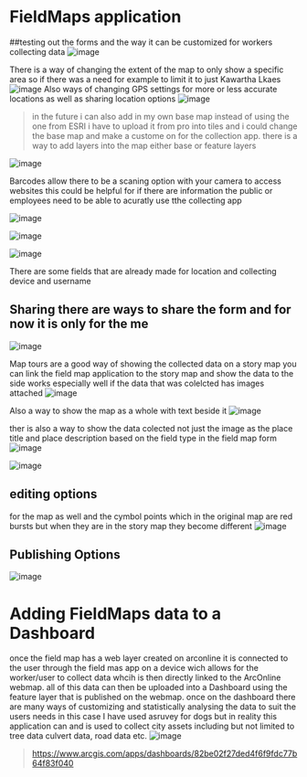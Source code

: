 # FieldMaps application
##testing out the forms and the way it can be customized for workers collecting data
![image](https://github.com/alicoo510/Geom99TaskList/assets/146375997/9f6ba74a-1b63-49f0-9e8b-41b83fceaad9)

There is a way of changing the extent of the map to only show a specific area so if there was a need for example to limit it to just Kawartha Lkaes 
![image](https://github.com/alicoo510/Geom99TaskList/assets/146375997/abb79dda-bec4-4ca4-9501-3a7ed322d283)
Also ways of changing GPS settings for more or less accurate locations as well as sharing location options 
![image](https://github.com/alicoo510/Geom99TaskList/assets/146375997/bc0ea8a6-4612-458c-9d58-c37f55ab5ea2)

> in the future i can also add in my own base map instead of using the one from ESRI i have to upload it from pro into tiles and i could change the base map and make a custome on for the collection app. there is a way to add layers into the map either base or feature layers

![image](https://github.com/alicoo510/Geom99TaskList/assets/146375997/d9e9e491-af3c-44e1-8757-a178961bc899)

Barcodes allow there to be a scaning option with your camera to access websites this could be helpful for if there are information the public or employees need to be able to acuratly use tthe collecting app 

![image](https://github.com/alicoo510/Geom99TaskList/assets/146375997/7f1ab917-4974-46da-b282-7042179d1eb5)

![image](https://github.com/alicoo510/Geom99TaskList/assets/146375997/f0046652-45ee-442d-8114-9d8e64f0ff93)

![image](https://github.com/alicoo510/Geom99TaskList/assets/146375997/001d87bc-66e8-4cd4-8842-e9e4cc3669fb)

There are some fields that are already made for location and collecting device and username

## Sharing there are ways to share the form and for now it is only for the me

![image](https://github.com/alicoo510/Geom99TaskList/assets/146375997/4ebfee7a-2747-4453-b004-04fa4b1b9aa3)



Map tours are a good way of showing the collected data on a story map you can link the field map application to the story map and show the data to the side works especially well if the data that was colelcted has images attached
![image](https://github.com/alicoo510/Geom99TaskList/assets/146375997/48a33504-3486-4725-a7db-77129cbbebb6)


Also a way to show the map as a whole with text beside it 
![image](https://github.com/alicoo510/Geom99TaskList/assets/146375997/5fa62076-6220-443e-a1e8-bd02bc14630e)

ther is also a way to show the data colected not just the image as the place title and place description based on the field type in the field map form 
![image](https://github.com/alicoo510/Geom99TaskList/assets/146375997/c069943d-f530-4399-b69b-b0adb41eb840)

![image](https://github.com/alicoo510/Geom99TaskList/assets/146375997/b0a49e59-d28d-4c5a-85ee-3e834cce09fa)

## editing options 
for the map as well and the cymbol points which in the original map are red bursts but when they are in the story map they become different
![image](https://github.com/alicoo510/Geom99TaskList/assets/146375997/9dae6cc7-e0bc-41c0-ae48-5e7270a4b165)


## Publishing Options
![image](https://github.com/alicoo510/Geom99TaskList/assets/146375997/db819c5b-8c87-4271-9f7c-0e51c8e98073)

# Adding FieldMaps data to a Dashboard
once the field map has a web layer created on arconline it is connected to the user through the field mas app on a device wich allows for the worker/user to 
collect data whcih is then directly linked to the ArcOnline webmap. all of this data can then be uploaded into a Dashboard using the feature layer that is published on the webmap. once on the dashboard there are
many ways of customizing and statistically analysing the data to suit the users needs in this case I have used  asruvey for dogs but in reality this application can and is used to collect city assets including but not limited to tree data culvert data, road data etc.
![image](https://github.com/alicoo510/Geom99TaskList/assets/146375997/e6c057d9-2e3a-4185-9de1-753e1ec55bb1)
>https://www.arcgis.com/apps/dashboards/82be02f27ded4f6f9fdc77b64f83f040






